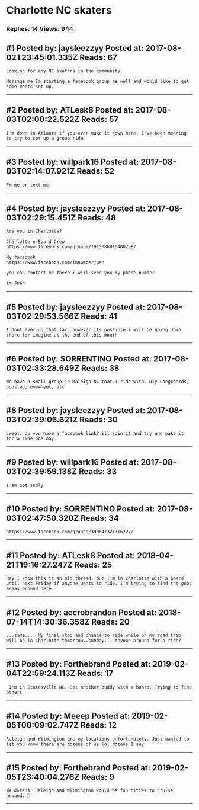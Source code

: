 # Charlotte NC skaters

### Replies: 14 Views: 944

## \#1 Posted by: jaysleezzyy Posted at: 2017-08-02T23:45:01.335Z Reads: 67

```
Looking for any NC skaters in the community. 

Message me Im starting a facebook group as well and would like to get some meets set up.
```

---
## \#2 Posted by: ATLesk8 Posted at: 2017-08-03T02:00:22.522Z Reads: 57

```
I'm down in Atlanta if you ever make it down here. I've been meaning to try to set up a group ride
```

---
## \#3 Posted by: willpark16 Posted at: 2017-08-03T02:14:07.921Z Reads: 52

```
Pm me or text me
```

---
## \#4 Posted by: jaysleezzyy Posted at: 2017-08-03T02:29:15.451Z Reads: 48

```
Are you in Charlotte?

Charlotte e-Board Crew
https://www.facebook.com/groups/1915086015400298/

My facebook
https://www.facebook.com/Imnumberjuan

you can contact me there i will send you my phone number

im Juan
```

---
## \#5 Posted by: jaysleezzyy Posted at: 2017-08-03T02:29:53.566Z Reads: 41

```
I dont ever go that far. however its possible i will be going down there for imagine at the end of this month
```

---
## \#6 Posted by: SORRENTINO Posted at: 2017-08-03T02:33:28.649Z Reads: 38

```
We have a small group in Raleigh NC that I ride with. Diy Longboards, boosted, onewheel, etc
```

---
## \#8 Posted by: jaysleezzyy Posted at: 2017-08-03T02:39:06.621Z Reads: 30

```
sweet. do you have a facebook link? ill join it and try and make it for a ride one day.
```

---
## \#9 Posted by: willpark16 Posted at: 2017-08-03T02:39:59.138Z Reads: 33

```
I am not sadly
```

---
## \#10 Posted by: SORRENTINO Posted at: 2017-08-03T02:47:50.320Z Reads: 34

```
https://www.facebook.com/groups/390647321316727/
```

---
## \#11 Posted by: ATLesk8 Posted at: 2018-04-21T19:16:27.247Z Reads: 25

```
Hey I know this is an old thread, but I'm in Charlotte with a board until next Friday if anyone wants to ride. I'm trying to find the good areas around here.
```

---
## \#12 Posted by: accrobrandon Posted at: 2018-07-14T14:30:36.358Z Reads: 20

```
...same.... My final stop and chance to ride while on my road trip will be in Charlotte tomorrow..sunday... Anyone around for a ride?
```

---
## \#13 Posted by: Forthebrand Posted at: 2019-02-04T22:59:24.113Z Reads: 17

```
 I'm in Statesville NC. Got another buddy with a board. Trying to find others
```

---
## \#14 Posted by: Meeep Posted at: 2019-02-05T00:09:02.747Z Reads: 12

```
Raleigh and Wilmington are my locations unfortunately. Just wanted to let you know there are dozens of us lol dozens I say
```

---
## \#15 Posted by: Forthebrand Posted at: 2019-02-05T23:40:04.276Z Reads: 9

```
😂 dozens. Raleigh and Wilmington would be fun cities to cruise around. 🤙
```

---
